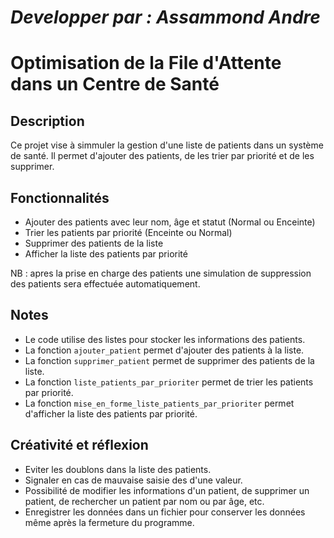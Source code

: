 
***Developper par :  Assammond Andre***
==============================================

**Optimisation de la File d'Attente dans un Centre de Santé**
==============================================



**Description**
---------------

Ce projet vise à simmuler la gestion d'une liste de patients dans un système de santé. Il permet d'ajouter des patients, de les trier par priorité et de les supprimer.

**Fonctionnalités**
-------------------

* Ajouter des patients avec leur nom, âge et statut (Normal ou Enceinte)
* Trier les patients par priorité (Enceinte ou Normal)
* Supprimer des patients de la liste
* Afficher la liste des patients par priorité

NB : apres la prise en charge des patients une simulation de suppression des patients sera effectuée automatiquement.


**Notes**
---------

* Le code utilise des listes pour stocker les informations des patients.
* La fonction `ajouter_patient` permet d'ajouter des patients à la liste.
* La fonction `supprimer_patient` permet de supprimer des patients de la liste.
* La fonction `liste_patients_par_prioriter` permet de trier les patients par priorité.
* La fonction `mise_en_forme_liste_patients_par_prioriter` permet d'afficher la liste des patients par priorité.


**Créativité et réflexion**
---------
* Eviter les doublons dans la liste des patients.
* Signaler en cas de mauvaise saisie des d'une valeur.
* Possibilité de modifier les informations d'un patient, de supprimer un patient, de rechercher un patient par nom ou par âge, etc.
* Enregistrer les données dans un fichier pour conserver les données même après la fermeture du programme.

